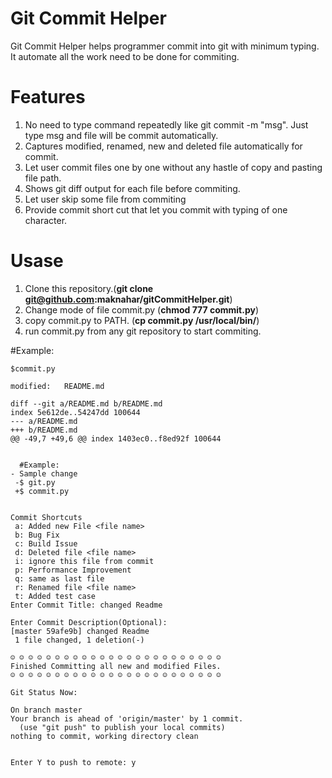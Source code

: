 # Git Commit Helper
Git Commit Helper helps programmer commit into git with minimum typing. It automate all the work need to be done for commiting.

# Features
1.  No need to type command repeatedly like git commit <file name> -m "msg". Just type msg and file will be commit automatically.
2. Captures modified, renamed, new and deleted file automatically for commit.
3. Let user commit files one by one without any hastle of copy and pasting file path.
4. Shows git diff output for each file before commiting.
5. Let user skip some file from commiting
6. Provide commit short cut that let you commit with typing of one character.


# Usase
1. Clone this repository.(__git clone git@github.com:maknahar/gitCommitHelper.git__)
2. Change mode of file commit.py (__chmod 777 commit.py__)
3. copy commit.py to PATH. (__cp commit.py /usr/local/bin/__)
4. run commit.py from any git repository to start commiting.


#Example:
```
$commit.py 

modified:   README.md

diff --git a/README.md b/README.md
index 5e612de..54247dd 100644
--- a/README.md
+++ b/README.md
@@ -49,7 +49,6 @@ index 1403ec0..f8ed92f 100644
  
  
  #Example:
- Sample change
 -$ git.py
 +$ commit.py
  

Commit Shortcuts
 a: Added new File <file name>
 b: Bug Fix
 c: Build Issue
 d: Deleted file <file name>
 i: ignore this file from commit
 p: Performance Improvement
 q: same as last file
 r: Renamed file <file name>
 t: Added test case
Enter Commit Title: changed Readme 

Enter Commit Description(Optional):
[master 59afe9b] changed Readme
 1 file changed, 1 deletion(-)

☺ ☺ ☺ ☺ ☺ ☺ ☺ ☺ ☺ ☺ ☺ ☺ ☺ ☺ ☺ ☺ ☺ ☺ ☺ ☺ ☺ ☺ ☺ ☺
Finished Committing all new and modified Files.
☺ ☺ ☺ ☺ ☺ ☺ ☺ ☺ ☺ ☺ ☺ ☺ ☺ ☺ ☺ ☺ ☺ ☺ ☺ ☺ ☺ ☺ ☺ ☺ 

Git Status Now:

On branch master
Your branch is ahead of 'origin/master' by 1 commit.
  (use "git push" to publish your local commits)
nothing to commit, working directory clean


Enter Y to push to remote: y

```
